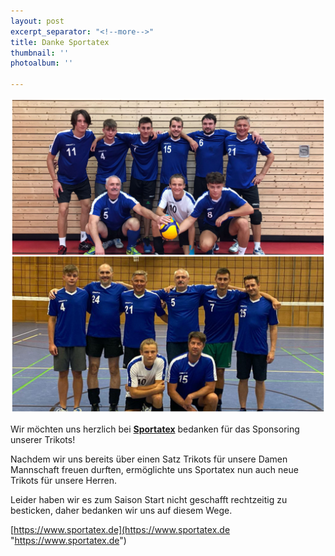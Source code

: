 ```yaml
---
layout: post
excerpt_separator: "<!--more-->"
title: Danke Sportatex
thumbnail: ''
photoalbum: ''

---
```

![](/upload/2021/12/05/20211121_122446.jpg)

Wir möchten uns herzlich bei [**Sportatex**]() bedanken für das Sponsoring unserer Trikots!

Nachdem wir uns bereits über einen Satz Trikots für unsere Damen Mannschaft freuen durften, ermöglichte uns Sportatex nun auch neue Trikots für unsere Herren.

Leider haben wir es zum Saison Start nicht geschafft rechtzeitig zu besticken, daher bedanken wir uns auf diesem Wege.

[https://www.sportatex.de](https://www.sportatex.de "https://www.sportatex.de")